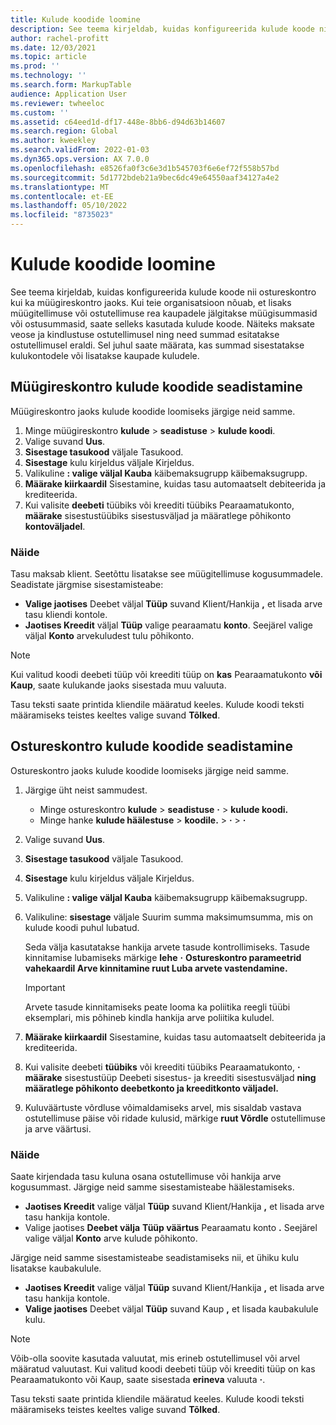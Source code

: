 ```yaml
---
title: Kulude koodide loomine
description: See teema kirjeldab, kuidas konfigureerida kulude koode nii ostureskontro kui ka müügireskontro jaoks.
author: rachel-profitt
ms.date: 12/03/2021
ms.topic: article
ms.prod: ''
ms.technology: ''
ms.search.form: MarkupTable
audience: Application User
ms.reviewer: twheeloc
ms.custom: ''
ms.assetid: c64eed1d-df17-448e-8bb6-d94d63b14607
ms.search.region: Global
ms.author: kweekley
ms.search.validFrom: 2022-01-03
ms.dyn365.ops.version: AX 7.0.0
ms.openlocfilehash: e8526fa0f3c6e3d1b545703f6e6ef72f558b57bd
ms.sourcegitcommit: 5d1772bdeb21a9bec6dc49e64550aaf34127a4e2
ms.translationtype: MT
ms.contentlocale: et-EE
ms.lasthandoff: 05/10/2022
ms.locfileid: "8735023"
---
```

# <a name="create-charges-codes"></a>Kulude koodide loomine

See teema kirjeldab, kuidas konfigureerida kulude koode nii ostureskontro kui ka müügireskontro jaoks. Kui teie organisatsioon nõuab, et lisaks müügitellimuse või ostutellimuse rea kaupadele jälgitakse müügisummasid või ostusummasid, saate selleks kasutada kulude koode. Näiteks maksate veose ja kindlustuse ostutellimusel ning need summad esitatakse ostutellimusel eraldi. Sel juhul saate määrata, kas summad sisestatakse kulukontodele või lisatakse kaupade kuludele.

## <a name="set-up-charges-codes-for-accounts-receivable"></a>Müügireskontro kulude koodide seadistamine

Müügireskontro jaoks kulude koodide loomiseks järgige neid samme.

1. Minge müügireskontro **kulude** &gt; **seadistuse** &gt; **kulude koodi**.
2. Valige suvand **Uus**.
3. **Sisestage tasukood** väljale Tasukood.
3. **Sisestage** kulu kirjeldus väljale Kirjeldus.
4. Valikuline **: valige väljal Kauba** käibemaksugrupp käibemaksugrupp.
5. **Määrake kiirkaardil** Sisestamine, kuidas tasu automaatselt debiteerida ja krediteerida.
6. Kui valisite **deebeti** tüübiks või kreediti tüübiks Pearaamatukonto, **määrake** sisestustüübiks sisestusväljad ja määratlege põhikonto **kontoväljadel**.

### <a name="example"></a>Näide

Tasu maksab klient. Seetõttu lisatakse see müügitellimuse kogusummadele. Seadistate järgmise sisestamisteabe:

- **Valige jaotises** Deebet väljal **Tüüp** suvand Klient/Hankija **,** et lisada arve tasu kliendi kontole.
- **Jaotises Kreedit** väljal **Tüüp** valige pearaamatu **konto**. Seejärel valige väljal **Konto** arvekuludest tulu põhikonto.

> [!NOTE]
> Kui valitud koodi deebeti tüüp või kreediti tüüp on **kas** Pearaamatukonto **või Kaup**, saate kulukande jaoks sisestada muu valuuta.

Tasu teksti saate printida kliendile määratud keeles. Kulude koodi teksti määramiseks teistes keeltes valige suvand **Tõlked**.

## <a name="set-up-charges-codes-for-accounts-payable"></a>Ostureskontro kulude koodide seadistamine

Ostureskontro jaoks kulude koodide loomiseks järgige neid samme.

1. Järgige üht neist sammudest.

    - Minge ostureskontro **kulude** &gt; **seadistuse** **·** &gt; **kulude koodi.**
    - Minge hanke **kulude häälestuse** &gt; **koodile.** &gt; **·** &gt; **·**

2. Valige suvand **Uus**.
3. **Sisestage tasukood** väljale Tasukood.
3. **Sisestage** kulu kirjeldus väljale Kirjeldus.
4. Valikuline **: valige väljal Kauba** käibemaksugrupp käibemaksugrupp.
5. Valikuline: **sisestage** väljale Suurim summa maksimumsumma, mis on kulude koodi puhul lubatud.

    Seda välja kasutatakse hankija arvete tasude kontrollimiseks. Tasude kinnitamise lubamiseks märkige **lehe** **·** **Ostureskontro parameetrid vahekaardil Arve kinnitamine ruut Luba arvete vastendamine.**

    > [!IMPORTANT]
    > Arvete tasude kinnitamiseks peate looma ka poliitika reegli tüübi eksemplari, mis põhineb kindla hankija arve poliitika kuludel.

6. **Määrake kiirkaardil** Sisestamine, kuidas tasu automaatselt debiteerida ja krediteerida.
7. Kui valisite deebeti **tüübiks** või kreediti tüübiks Pearaamatukonto, **·** **määrake** sisestustüüp Deebeti sisestus- ja kreediti sisestusväljad **ning** **määratlege põhikonto deebetkonto ja kreeditkonto väljadel.**
8. Kuluväärtuste võrdluse võimaldamiseks arvel, mis sisaldab vastava ostutellimuse päise või ridade kulusid, märkige **ruut Võrdle** ostutellimuse ja arve väärtusi.

### <a name="example"></a>Näide

Saate kirjendada tasu kuluna osana ostutellimuse või hankija arve kogusummast. Järgige neid samme sisestamisteabe häälestamiseks. 

- **Jaotises Kreedit** valige väljal **Tüüp** suvand Klient/Hankija **,** et lisada arve tasu hankija kontole.
- Valige jaotises **Deebet välja** **Tüüp väärtus** Pearaamatu konto **.** Seejärel valige väljal **Konto** arve kulude põhikonto.

Järgige neid samme sisestamisteabe seadistamiseks nii, et ühiku kulu lisatakse kaubakulule.

- **Jaotises Kreedit** valige väljal **Tüüp** suvand Klient/Hankija **,** et lisada arve tasu hankija kontole.
- **Valige jaotises** Deebet väljal **Tüüp** suvand Kaup **,** et lisada kaubakulule kulu.

> [!NOTE]
> Võib-olla soovite kasutada valuutat, mis erineb ostutellimusel või arvel määratud valuutast. Kui valitud koodi deebeti tüüp või kreediti tüüp on kas Pearaamatukonto või Kaup, saate sisestada **erineva** valuuta **·**.

Tasu teksti saate printida kliendile määratud keeles. Kulude koodi teksti määramiseks teistes keeltes valige suvand **Tõlked**.
